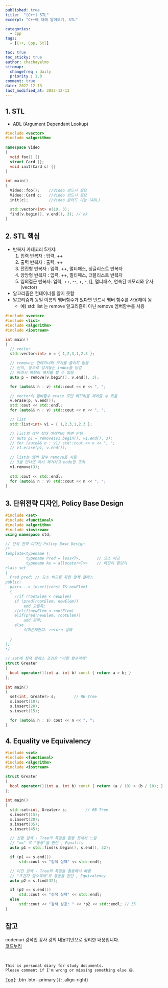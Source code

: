 ```yaml
---
published: true
title:  "[C++] STL"
excerpt: "C++에 대해 알아보기, STL"

categories:
  - Cpp
tags:
  - [C++, Cpp, Stl]

toc: true
toc_sticky: true
author: chachayelmo
sitemap:
  changefreq : daily
  priority : 1.0
comment: true
date: 2022-12-13
last_modified_at: 2022-12-13
---
```


## 1. STL
- ADL (Argument Dependant Lookup)

```cpp
#include <vector> 
#include <algorithm> 
  
namespace Video 
{ 
  void foo() {} 
  struct Card {}; 
  void init(Card c) {} 
} 
  
int main() 
{ 
  Video::foo();    //Video 반드시 필요 
  Video::Card c;   //Video 반드시 필요 
  init(c);         //Video 없어도 가능 (ADL)

  std::vector<int> v(10, 3); 
  find(v.begin(), v.end(), 3); // ok 
}
```

## 2. STL 핵심
- 반복자 카테고리 5가지:
  1. 입력 반복자    : 입력, ++
  2. 출력 반복자    : 출력, ++
  3. 전진형 반복자  : 입력, ++, 멀티패스, 싱글리스트 반복자
  4. 양방형 반복자  : 입력, ++, 멀티패스, 더블리스트 반복자
  5. 임의접근 반복자: 입력, ++, --, +, -, [], 멀티패스, 연속된 메모리와 유사 (vector)
- 알고리즘은 컨테이너를 알지 못함
- 알고리즘과 동일 이름의 멤버함수가 있다면 반드시 멤버 함수를 사용해야 됨
  - 예) std::list 는 remove 알고리즘이 아닌 remove 멤버함수를 사용

```cpp
#include <vector> 
#include <list> 
#include <algorithm> 
#include <iostream> 

int main() 
{
  // vector
  std::vector<int> v = { 1,2,3,1,2,3 }; 

  // remove는 컨테이너의 크기를 줄이지 않음
  // 단지, 앞으로 당겨놓는 index를 당김
  // 따라서 메모리 해지를 할 수 없음 
  auto p = remove(v.begin(), v.end(), 3); 

  for (auto&& n : v) std::cout << n << ", "; 

  // vector의 멤버함수 erase 로만 메모리를 제어할 수 있음 
  v.erase(p, v.end()); 
  std::cout << std::endl; 
  for (auto&& n : v) std::cout << n << ", "; 

  // list
  std::list<int> v1 = { 1,2,3,1,2,3 }; 

  // list의 경우 절대 아래처럼 하면 안됨 
  // auto p1 = remove(v1.begin(), v1.end(), 3); 
  // for (auto&& n : v1) std::cout << n << ", "; 
  // v1.erase(p1, v.end()); 
    
  // list는 멤버 함수 remove를 사용
  // 3을 만나면 즉시 제거하고 node만 조작 
  v1.remove(3); 
    
  std::cout << std::endl; 
  for (auto&& n : v) std::cout << n << ", "; 
}
```

## 3. 단위전략 디자인, Policy Base Design

```cpp
#include <set> 
#include <functional> 
#include <algorithm> 
#include <iostream> 
using namespace std; 
  
// 단위 전략 디자인 Policy Base Design 
/* 
template<typename T,  
         typename Pred = less<T>,       // 요소 비교 
         typename Ax = allocator<T>>    // 메모리 할당기         
class set 
{ 
  Pred pred; // 요소 비교를 위한 정책 클래스 
public: 
  pair<...> insert(const T& newElem) 
  { 
    //if (rootElem < newElem) 
    if (pred(rootElem, newElem)) 
        add 오른쪽; 
    //elif(newElem < rootElem) 
    elif(pred(newElem, rootElem)) 
        add 왼쪽; 
    else 
        이미존재한다. return 실패 
            
  } 
}; 
*/ 
  
// set에 정책 클래스 조건은 "이항 함수객체"
struct Greater 
{ 
  bool operator()(int a, int b) const { return a > b; } 
}; 
  
int main() 
{ 
  set<int, Greater> s;        // RB Tree 
  s.insert(10); 
  s.insert(20); 
  s.insert(15); 

  for (auto&& n : s) cout << n << ", "; 
}
```

## 4. Equality ve Equivalency

```cpp
#include <set> 
#include <functional> 
#include <algorithm> 
#include <iostream> 

struct Greater 
{
  bool operator()(int a, int b) const { return (a / 10) > (b / 10); } 
}; 
  
int main() 
{
  std::set<int, Greater> s;        // RB Tree 
  s.insert(15); 
  s.insert(20); 
  s.insert(35); 
  s.insert(45);

  // 선형 검색 - Tree의 특징을 활용 못해서 느림 
  // "==" 로 "동등"을 판단 , Equality 
  auto p1 = std::find(s.begin(), s.end(), 32); 

  if (p1 == s.end()) 
      std::cout << "검색 실패" << std::endl; 

  // 이진 검색 - Tree의 특징을 활용해서 빠름 
  // "조건자 함수객체"로 동등을 판단 , Equivalency 
  auto p2 = s.find(32); 

  if (p2 == s.end()) 
      std::cout << "검색 실패" << std::endl; 
  else 
      std::cout << "검색 성공: " << *p2 << std::endl; // 35 
}
```

## 참고
codenuri 강석민 강사 강의 내용기반으로 정리한 내용입니다.  
[코드누리](https://github.com/codenuri)  

<br>

    This is personal diary for study documents.
    Please comment if I'm wrong or missing something else 😄. 

[Top](#){: .btn .btn--primary }{: .align-right}